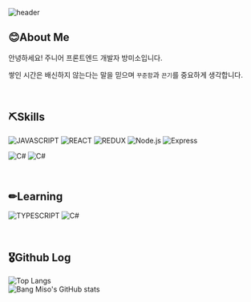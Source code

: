 <!-- <div align="center"> -->

![header](https://capsule-render.vercel.app/api?type=waving&color=0:fddb92,100:d1fdff&height=300&section=header&text=Bang&nbsp;Miso&animation=fadeIn&fontSize=90&fontColor=000000)

## 😊About Me
안녕하세요! 주니어 프론트엔드 개발자 방미소입니다.

쌓인 시간은 배신하지 않는다는 말을 믿으며 ```꾸준함```과 ```끈기```를 중요하게 생각합니다.

&nbsp;

## ⛏Skills

<img alt="JAVASCRIPT" src ="https://img.shields.io/badge/Javascript-20232A.svg?&style=for-the-badge&logo=Javascript&logoColor=F7DF1E"/> <img alt="REACT" src ="https://img.shields.io/badge/React-20232A.svg?&style=for-the-badge&logo=React&logoColor=61DAFB"/> <img alt="REDUX" src ="https://img.shields.io/badge/Redux-20232A.svg?&style=for-the-badge&logo=Redux&logoColor=9961F2"/> <img alt="Node.js" src ="https://img.shields.io/badge/Node.js-20232A.svg?&style=for-the-badge&logo=Node.js&logoColor=339933"/> <img alt="Express" src ="https://img.shields.io/badge/Express-20232A.svg?&style=for-the-badge&logo=Express&logoColor=ffffff" />

<img alt="C#" src ="https://img.shields.io/badge/Dart-20232A.svg?&style=for-the-badge&logo=Dart&logoColor=0175C2" /> <img alt="C#" src ="https://img.shields.io/badge/Flutter-20232A.svg?&style=for-the-badge&logo=Flutter&logoColor=02569B" />

&nbsp;

## ✏Learning

<img alt="TYPESCRIPT" src ="https://img.shields.io/badge/Typescript-20232A.svg?&style=for-the-badge&logo=Typescript&logoColor=3178C6"/> <img alt="C#" src ="https://img.shields.io/badge/C%23-20232A.svg?&style=for-the-badge&logo=CSharp&logoColor=239120" /> 

&nbsp;

## 🎖Github Log

![Top Langs](https://github-readme-stats.vercel.app/api/top-langs/?username=smilemet&layout=compact&theme=tokyonight)  
![Bang Miso's GitHub stats](https://github-readme-stats.vercel.app/api?username=smilemet&show_icons=true&theme=tokyonight) 

</div>



<!--
**smilemet/smilemet** is a ✨ _special_ ✨ repository because its `README.md` (this file) appears on your GitHub profile.

Here are some ideas to get you started:

- 🔭 I’m currently working on ...
- 🌱 I’m currently learning ...
- 👯 I’m looking to collaborate on ...
- 🤔 I’m looking for help with ...
- 💬 Ask me about ...
- 📫 How to reach me: ...
- 😄 Pronouns: ...
- ⚡ Fun fact: ...
-->
